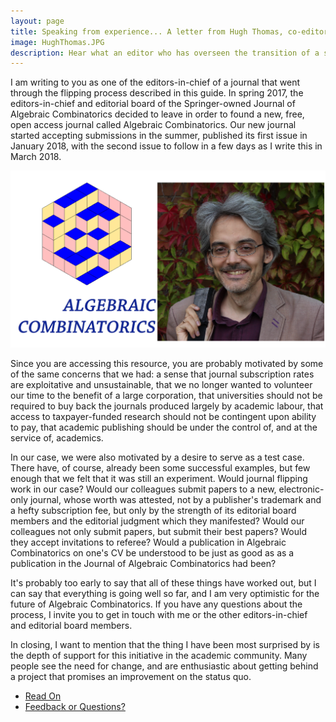 ```yaml
---
layout: page
title: Speaking from experience... A letter from Hugh Thomas, co-editor of Algebraic Combinatorics
image: HughThomas.JPG
description: Hear what an editor who has overseen the transition of a scholarly journal from the subscription model to open access learned from the experience.
---
```

I am writing to you as one of the editors-in-chief of a journal that went through
the flipping process described in this guide.  In spring 2017, the editors-in-chief
and editorial board of the Springer-owned Journal of Algebraic Combinatorics
decided to leave in order to found a new, free, open access journal called
Algebraic Combinatorics.  Our new journal started accepting submissions in the
summer, published its first issue in January 2018, with the second issue to follow
in a few days as I write this in March 2018.  

<span class="image fit"><img src="assets/images/hughandalcoforbannerArtboard.png" alt="an image of Hugh Thomas, co-editor of Algebraic Combinatorics" /></span>

Since you are accessing this resource, you are probably motivated by some of the same
concerns that we had: a sense that journal subscription rates are exploitative and
unsustainable, that we no longer wanted to volunteer our time to the benefit of a
large corporation, that universities should not be required to buy back the journals
produced largely by academic labour, that access to taxpayer-funded research
should not be contingent upon ability to pay, that academic publishing should be
under the control of, and at the service of, academics.

In our case, we were also motivated by a desire to serve as a test case.  There have,
of course, already been some successful examples, but few enough that we felt that
it was still an experiment.  Would journal flipping work in our case?  Would our
colleagues submit  papers to a new, electronic-only journal, whose worth was attested,
not by a publisher's trademark and a hefty subscription fee, but only by the strength of
its editorial board members and the editorial judgment which they manifested?  Would
our colleagues not only submit papers, but submit their best papers? Would they accept
invitations to referee?  Would a publication in Algebraic Combinatorics on one's CV be
understood to be just as good as as a publication in the Journal of Algebraic
Combinatorics had been?

It's probably too early to say that all of these things have worked out, but I can say that
everything is going well so far, and I am very optimistic for the future of Algebraic
Combinatorics.  If you have any questions about the process, I invite you to get in
touch with me or the other editors-in-chief and editorial board members.  

In closing, I want to mention that the thing I have been most surprised by is the depth of
support for this initiative in the academic community.  Many people see the need for
change, and are enthusiastic about getting behind a project that promises an improvement
on the status quo.

<ul class="actions">
  <li><a href="/why-open-access-and-why-now" class="button special big">Read On</a></li>
  <li><a href="/contact" class="button small">Feedback or Questions?</a></li>
</ul>
